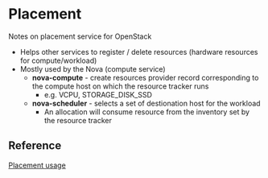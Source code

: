 # Placement

Notes on placement service for OpenStack

- Helps other services to register / delete resources (hardware resources for compute/workload)
- Mostly used by the Nova (compute service)
    - **nova-compute** - create resources provider record corresponding to the compute host on which the resource tracker runs
        - e.g. VCPU, STORAGE_DISK_SSD
    - **nova-scheduler** - selects a set of destionation host for the workload
        - An allocation will consume resource from the inventory set by the resource tracker

## Reference
[Placement usage](https://docs.openstack.org/placement/yoga/user/index.html#)